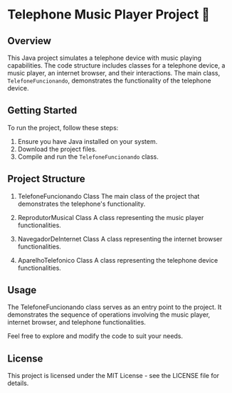 # Telephone Music Player Project 📱

## Overview

This Java project simulates a telephone device with music playing capabilities. The code structure includes classes for a telephone device, a music player, an internet browser, and their interactions. The main class, `TelefoneFuncionando`, demonstrates the functionality of the telephone device.

## Getting Started

To run the project, follow these steps:

1. Ensure you have Java installed on your system.
2. Download the project files.
3. Compile and run the `TelefoneFuncionando` class.


## Project Structure
1. TelefoneFuncionando Class
The main class of the project that demonstrates the telephone's functionality.

2. ReprodutorMusical Class
A class representing the music player functionalities.

3. NavegadorDeInternet Class
A class representing the internet browser functionalities.

4. AparelhoTelefonico Class
A class representing the telephone device functionalities.

## Usage
The TelefoneFuncionando class serves as an entry point to the project. It demonstrates the sequence of operations involving the music player, internet browser, and telephone functionalities.

Feel free to explore and modify the code to suit your needs.

## License
This project is licensed under the MIT License - see the LICENSE file for details.

